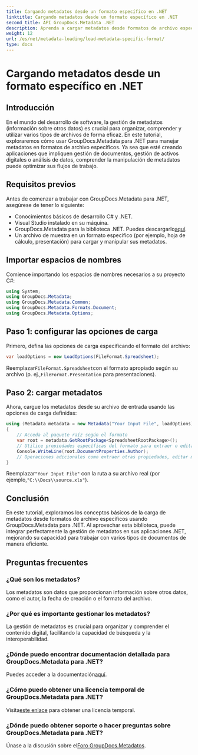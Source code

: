 ```yaml
---
title: Cargando metadatos desde un formato específico en .NET
linktitle: Cargando metadatos desde un formato específico en .NET
second_title: API GroupDocs.Metadata .NET
description: Aprenda a cargar metadatos desde formatos de archivo específicos usando GroupDocs.Metadata para .NET en este completo tutorial.
weight: 12
url: /es/net/metadata-loading/load-metadata-specific-format/
type: docs
---
```

# Cargando metadatos desde un formato específico en .NET

## Introducción
En el mundo del desarrollo de software, la gestión de metadatos (información sobre otros datos) es crucial para organizar, comprender y utilizar varios tipos de archivos de forma eficaz. En este tutorial, exploraremos cómo usar GroupDocs.Metadata para .NET para manejar metadatos en formatos de archivo específicos. Ya sea que esté creando aplicaciones que impliquen gestión de documentos, gestión de activos digitales o análisis de datos, comprender la manipulación de metadatos puede optimizar sus flujos de trabajo.
## Requisitos previos
Antes de comenzar a trabajar con GroupDocs.Metadata para .NET, asegúrese de tener lo siguiente:
- Conocimientos básicos de desarrollo C# y .NET.
- Visual Studio instalado en su máquina.
-  GroupDocs.Metadata para la biblioteca .NET. Puedes descargarlo[aquí](https://releases.groupdocs.com/metadata/net/).
- Un archivo de muestra en un formato específico (por ejemplo, hoja de cálculo, presentación) para cargar y manipular sus metadatos.

## Importar espacios de nombres
Comience importando los espacios de nombres necesarios a su proyecto C#:
```csharp
using System;
using GroupDocs.Metadata;
using GroupDocs.Metadata.Common;
using GroupDocs.Metadata.Formats.Document;
using GroupDocs.Metadata.Options;
```

## Paso 1: configurar las opciones de carga
Primero, defina las opciones de carga especificando el formato del archivo:
```csharp
var loadOptions = new LoadOptions(FileFormat.Spreadsheet);
```
 Reemplazar`FileFormat.Spreadsheet`con el formato apropiado según su archivo (p. ej.,`FileFormat.Presentation` para presentaciones).
## Paso 2: cargar metadatos
Ahora, cargue los metadatos desde su archivo de entrada usando las opciones de carga definidas:
```csharp
using (Metadata metadata = new Metadata("Your Input File", loadOptions))
{
    // Acceda al paquete raíz según el formato
    var root = metadata.GetRootPackage<SpreadsheetRootPackage>();
    // Utilice propiedades específicas del formato para extraer o editar metadatos
    Console.WriteLine(root.DocumentProperties.Author);
    // Operaciones adicionales como extraer otras propiedades, editar metadatos, etc.
}
```
 Reemplazar`"Your Input File"` con la ruta a su archivo real (por ejemplo,`"C:\\Docs\\source.xls"`).

## Conclusión
En este tutorial, exploramos los conceptos básicos de la carga de metadatos desde formatos de archivo específicos usando GroupDocs.Metadata para .NET. Al aprovechar esta biblioteca, puede integrar perfectamente la gestión de metadatos en sus aplicaciones .NET, mejorando su capacidad para trabajar con varios tipos de documentos de manera eficiente.

## Preguntas frecuentes
### ¿Qué son los metadatos?
Los metadatos son datos que proporcionan información sobre otros datos, como el autor, la fecha de creación o el formato del archivo.
### ¿Por qué es importante gestionar los metadatos?
La gestión de metadatos es crucial para organizar y comprender el contenido digital, facilitando la capacidad de búsqueda y la interoperabilidad.
### ¿Dónde puedo encontrar documentación detallada para GroupDocs.Metadata para .NET?
 Puedes acceder a la documentación[aquí](https://tutorials.groupdocs.com/metadata/net/).
### ¿Cómo puedo obtener una licencia temporal de GroupDocs.Metadata para .NET?
 Visita[este enlace](https://purchase.groupdocs.com/temporary-license/) para obtener una licencia temporal.
### ¿Dónde puedo obtener soporte o hacer preguntas sobre GroupDocs.Metadata para .NET?
 Únase a la discusión sobre el[Foro GroupDocs.Metadatos](https://forum.groupdocs.com/c/metadata/14).